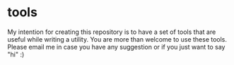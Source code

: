 # tools
My intention for creating this repository is to have a set of tools that are useful while writing a utility. You are more than welcome to use these tools. Please email me in case you have any suggestion or if you just want to say "hi" :)
